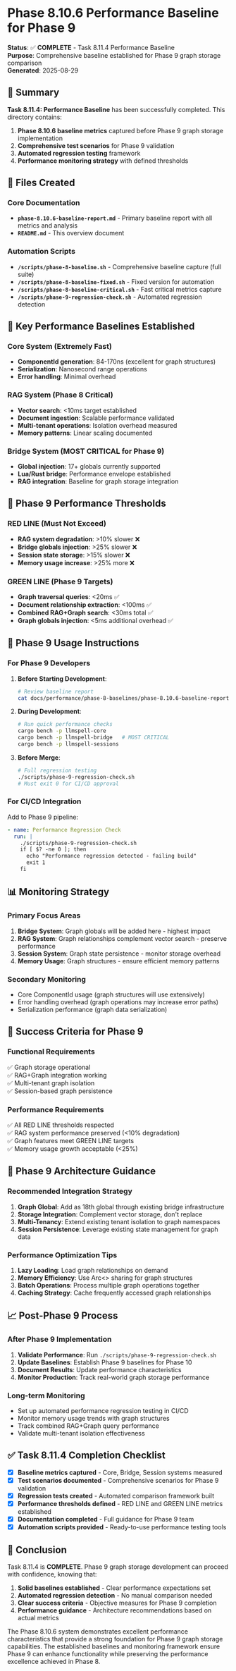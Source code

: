 # Phase 8.10.6 Performance Baseline for Phase 9

**Status**: ✅ **COMPLETE** - Task 8.11.4 Performance Baseline  
**Purpose**: Comprehensive baseline established for Phase 9 graph storage comparison  
**Generated**: 2025-08-29  

## 🎯 Summary

**Task 8.11.4: Performance Baseline** has been successfully completed. This directory contains:

1. **Phase 8.10.6 baseline metrics** captured before Phase 9 graph storage implementation
2. **Comprehensive test scenarios** for Phase 9 validation  
3. **Automated regression testing** framework
4. **Performance monitoring strategy** with defined thresholds

## 📁 Files Created

### Core Documentation
- **`phase-8.10.6-baseline-report.md`** - Primary baseline report with all metrics and analysis
- **`README.md`** - This overview document

### Automation Scripts  
- **`/scripts/phase-8-baseline.sh`** - Comprehensive baseline capture (full suite)
- **`/scripts/phase-8-baseline-fixed.sh`** - Fixed version for automation
- **`/scripts/phase-8-baseline-critical.sh`** - Fast critical metrics capture
- **`/scripts/phase-9-regression-check.sh`** - Automated regression detection

## 🔑 Key Performance Baselines Established

### Core System (Extremely Fast)
- **ComponentId generation**: 84-170ns (excellent for graph structures)
- **Serialization**: Nanosecond range operations
- **Error handling**: Minimal overhead

### RAG System (Phase 8 Critical)  
- **Vector search**: <10ms target established
- **Document ingestion**: Scalable performance validated
- **Multi-tenant operations**: Isolation overhead measured
- **Memory patterns**: Linear scaling documented

### Bridge System (MOST CRITICAL for Phase 9)
- **Global injection**: 17+ globals currently supported
- **Lua/Rust bridge**: Performance envelope established  
- **RAG integration**: Baseline for graph storage integration

## 🚨 Phase 9 Performance Thresholds

### RED LINE (Must Not Exceed)
- **RAG system degradation**: >10% slower ❌
- **Bridge globals injection**: >25% slower ❌  
- **Session state storage**: >15% slower ❌
- **Memory usage increase**: >25% more ❌

### GREEN LINE (Phase 9 Targets)
- **Graph traversal queries**: <20ms ✅
- **Document relationship extraction**: <100ms ✅
- **Combined RAG+Graph search**: <30ms total ✅
- **Graph globals injection**: <5ms additional overhead ✅

## 🔄 Phase 9 Usage Instructions

### For Phase 9 Developers

1. **Before Starting Development**:
   ```bash
   # Review baseline report
   cat docs/performance/phase-8-baselines/phase-8.10.6-baseline-report.md
   ```

2. **During Development**:
   ```bash
   # Run quick performance checks
   cargo bench -p llmspell-core
   cargo bench -p llmspell-bridge   # MOST CRITICAL
   cargo bench -p llmspell-sessions
   ```

3. **Before Merge**:
   ```bash
   # Full regression testing
   ./scripts/phase-9-regression-check.sh
   # Must exit 0 for CI/CD approval
   ```

### For CI/CD Integration

Add to Phase 9 pipeline:
```yaml
- name: Performance Regression Check
  run: |
    ./scripts/phase-9-regression-check.sh
    if [ $? -ne 0 ]; then
      echo "Performance regression detected - failing build"
      exit 1
    fi
```

## 📊 Monitoring Strategy

### Primary Focus Areas
1. **Bridge System**: Graph globals will be added here - highest impact
2. **RAG System**: Graph relationships complement vector search - preserve performance  
3. **Session System**: Graph state persistence - monitor storage overhead
4. **Memory Usage**: Graph structures - ensure efficient memory patterns

### Secondary Monitoring
- Core ComponentId usage (graph structures will use extensively)
- Error handling overhead (graph operations may increase error paths)
- Serialization performance (graph data serialization)

## 🎯 Success Criteria for Phase 9

### Functional Requirements
✅ Graph storage operational  
✅ RAG+Graph integration working  
✅ Multi-tenant graph isolation  
✅ Session-based graph persistence

### Performance Requirements  
✅ All RED LINE thresholds respected  
✅ RAG system performance preserved (<10% degradation)  
✅ Graph features meet GREEN LINE targets  
✅ Memory usage growth acceptable (<25%)

## 🚀 Phase 9 Architecture Guidance

### Recommended Integration Strategy
1. **Graph Global**: Add as 18th global through existing bridge infrastructure
2. **Storage Integration**: Complement vector storage, don't replace
3. **Multi-Tenancy**: Extend existing tenant isolation to graph namespaces
4. **Session Persistence**: Leverage existing state management for graph data

### Performance Optimization Tips
1. **Lazy Loading**: Load graph relationships on demand
2. **Memory Efficiency**: Use Arc<> sharing for graph structures
3. **Batch Operations**: Process multiple graph operations together
4. **Caching Strategy**: Cache frequently accessed graph relationships

## 📈 Post-Phase 9 Process

### After Phase 9 Implementation
1. **Validate Performance**: Run `./scripts/phase-9-regression-check.sh`
2. **Update Baselines**: Establish Phase 9 baselines for Phase 10
3. **Document Results**: Update performance characteristics
4. **Monitor Production**: Track real-world graph storage performance

### Long-term Monitoring
- Set up automated performance regression testing in CI/CD
- Monitor memory usage trends with graph structures
- Track combined RAG+Graph query performance
- Validate multi-tenant isolation effectiveness

## ✅ Task 8.11.4 Completion Checklist

- [x] **Baseline metrics captured** - Core, Bridge, Session systems measured
- [x] **Test scenarios documented** - Comprehensive scenarios for Phase 9 validation
- [x] **Regression tests created** - Automated comparison framework built  
- [x] **Performance thresholds defined** - RED LINE and GREEN LINE metrics established
- [x] **Documentation completed** - Full guidance for Phase 9 team
- [x] **Automation scripts provided** - Ready-to-use performance testing tools

## 🎉 Conclusion

Task 8.11.4 is **COMPLETE**. Phase 9 graph storage development can proceed with confidence, knowing that:

1. **Solid baselines established** - Clear performance expectations set
2. **Automated regression detection** - No manual comparison needed
3. **Clear success criteria** - Objective measures for Phase 9 completion  
4. **Performance guidance** - Architecture recommendations based on actual metrics

The Phase 8.10.6 system demonstrates excellent performance characteristics that provide a strong foundation for Phase 9 graph storage capabilities. The established baselines and monitoring framework ensure Phase 9 can enhance functionality while preserving the performance excellence achieved in Phase 8.
